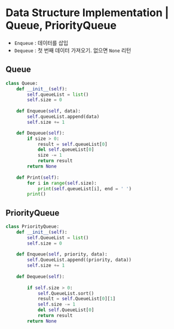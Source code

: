 # Data Structure Implementation | Queue, PriorityQueue
- ```Enqueue``` : 데이터를 삽입
- ```Dequeue``` : 첫 번째 데이터 가져오기. 없으면 ```None``` 리턴


## Queue
```python
class Queue:
    def __init__(self):
        self.queueList = list()
        self.size = 0
    
    def Enqueue(self, data):
        self.queueList.append(data)
        self.size += 1

    def Dequeue(self):
        if size > 0:
            result = self.queueList[0]
            del self.queueList[0]
            size -= 1
            return result
        return None
    
    def Print(self):
        for i in range(self.size):
            print(self.queueList[i], end = ' ')
        print()
```


## PriorityQueue
```python
class PriorityQueue:
    def __init__(self):
        self.QueueList = list()
        self.size = 0
        
    def Enqueue(self, priority, data):
        self.QueueList.append((priority, data))
        self.size += 1
        
    def Dequeue(self):
        
        if self.size > 0:
            self.QueueList.sort()
            result = self.QueueList[0][1]
            self.size -= 1
            del self.QueueList[0]
            return result
        return None
```